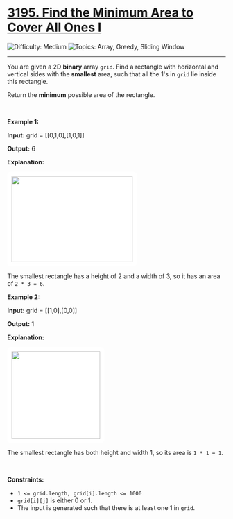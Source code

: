 <h1>
  <a href="https://leetcode.com/problems/find-the-minimum-area-to-cover-all-ones-i/">
    3195. Find the Minimum Area to Cover All Ones I
  </a>
</h1>
<img src='https://img.shields.io/badge/Difficulty-Medium-orange' alt='Difficulty: Medium' />
<img src='https://img.shields.io/badge/Topics-Array%2C%20Greedy%2C%20Sliding%20Window-blue' alt='Topics: Array, Greedy, Sliding Window' />

<hr />

<p>You are given a 2D <strong>binary</strong> array <code>grid</code>. Find a rectangle with horizontal and vertical sides with the<strong> smallest</strong> area, such that all the 1's in <code>grid</code> lie inside this rectangle.</p>

<p>Return the <strong>minimum</strong> possible area of the rectangle.</p>

<p>&nbsp;</p>
<p><strong class="example">Example 1:</strong></p>

<div class="example-block">
<p><strong>Input:</strong> <span class="example-io">grid = [[0,1,0],[1,0,1]]</span></p>

<p><strong>Output:</strong> <span class="example-io">6</span></p>

<p><strong>Explanation:</strong></p>

<p><img alt="" src="https://assets.leetcode.com/uploads/2024/05/08/examplerect0.png" style="padding: 10px; background: rgb(255, 255, 255); border-radius: 0.5rem; width: 279px; height: 198px;"></p>

<p>The smallest rectangle has a height of 2 and a width of 3, so it has an area of <code>2 * 3 = 6</code>.</p>
</div>

<p><strong class="example">Example 2:</strong></p>

<div class="example-block">
<p><strong>Input:</strong> <span class="example-io">grid = [[1,0],[0,0]]</span></p>

<p><strong>Output:</strong> <span class="example-io">1</span></p>

<p><strong>Explanation:</strong></p>

<p><img alt="" src="https://assets.leetcode.com/uploads/2024/05/08/examplerect1.png" style="padding: 10px; background: rgb(255, 255, 255); border-radius: 0.5rem; width: 204px; height: 201px;"></p>

<p>The smallest rectangle has both height and width 1, so its area is <code>1 * 1 = 1</code>.</p>
</div>

<p>&nbsp;</p>
<p><strong>Constraints:</strong></p>

<ul>
	<li><code>1 &lt;= grid.length, grid[i].length &lt;= 1000</code></li>
	<li><code>grid[i][j]</code> is either 0 or 1.</li>
	<li>The input is generated such that there is at least one 1 in <code>grid</code>.</li>
</ul>
